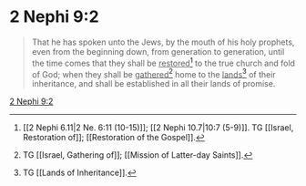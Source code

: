 # 2 Nephi 9:2

> That he has spoken unto the Jews, by the mouth of his holy prophets, even from the beginning down, from generation to generation, until the time comes that they shall be <u>restored</u>[^a] to the true church and fold of God; when they shall be <u>gathered</u>[^b] home to the <u>lands</u>[^c] of their inheritance, and shall be established in all their lands of promise.

[2 Nephi 9:2](https://www.churchofjesuschrist.org/study/scriptures/bofm/2-ne/9?lang=eng&id=p2#p2)


[^a]: [[2 Nephi 6.11|2 Ne. 6:11 (10-15)]]; [[2 Nephi 10.7|10:7 (5-9)]]. TG [[Israel, Restoration of]]; [[Restoration of the Gospel]].
[^b]: TG [[Israel, Gathering of]]; [[Mission of Latter-day Saints]].
[^c]: TG [[Lands of Inheritance]].

